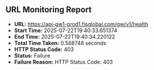 ## URL Monitoring Report

- **URL:** https://api-gw1-prod1.fisglobal.com/gw/v1/health
- **Start Time:** 2025-07-22T19:40:33.651374
- **End Time:** 2025-07-22T19:40:34.220122
- **Total Time Taken:** 0.568748 seconds
- **HTTP Status Code:** 403
- **Status:** Failure
- **Failure Reason:** HTTP Status Code: 403
